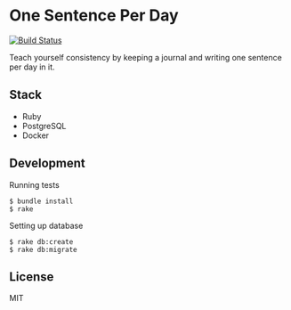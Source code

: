 # One Sentence Per Day

[![Build Status](https://travis-ci.org/shime/one-sentence-per-day.svg)](https://travis-ci.org/shime/one-sentence-per-day)

Teach yourself consistency by keeping a journal and writing one sentence per day in it.

## Stack

* Ruby
* PostgreSQL
* Docker

## Development

Running tests

```shell
$ bundle install
$ rake
```

Setting up database

```shell
$ rake db:create
$ rake db:migrate
```

## License

MIT

